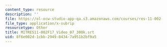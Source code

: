 ```yaml
---
content_type: resource
description: ''
file: https://ol-ocw-studio-app-qa.s3.amazonaws.com/courses/res-11-002-intentional-public-disruptions-art-responsibility-and-pedagogy-fall-2017/8f6e002d1cbb294984347a951b2bf9a5_MITRES11-002F17_Video_07_300k.srt
file_type: application/x-subrip
resourcetype: Other
title: MITRES11-002F17_Video_07_300k.srt
uid: 8f6e002d-1cbb-2949-8434-7a951b2bf9a5
---
```

